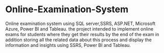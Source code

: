 # Online-Examination-System
Online examination system using SQL server,SSRS, ASP.NET, Microsoft Azure, Power BI and Tableau. 
the project intended to implement online exams for students where they get their results by the end of the exam in addition storing all the related data about this process and display the information and insights using SSRS, Power BI and Tableau.
